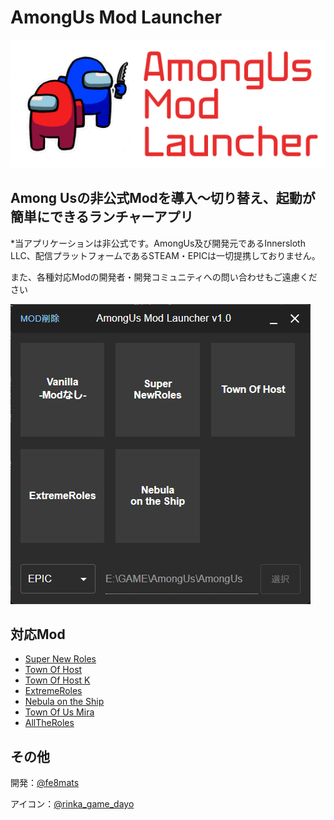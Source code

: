 # AmongUs Mod Launcher

![Screenshot](/images/aml_title.png)

## Among Usの非公式Modを導入～切り替え、起動が簡単にできるランチャーアプリ

*当アプリケーションは非公式です。AmongUs及び開発元であるInnersloth LLC、配信プラットフォームであるSTEAM・EPICは一切提携しておりません。

また、各種対応Modの開発者・開発コミュニティへの問い合わせもご遠慮ください

![Screenshot](/images/screenshot.png)

## 対応Mod

- [Super New Roles](https://github.com/SuperNewRoles/SuperNewRoles)
- [Town Of Host](https://github.com/tukasa0001/TownOfHost)
- [Town Of Host K](https://github.com/tukasa0001/TownOfHost)
- [ExtremeRoles](https://github.com/yukieiji/ExtremeRoles)
- [Nebula on the Ship](https://github.com/Dolly1016/Nebula)
- [Town Of Us Mira](https://github.com/AU-Avengers/TOU-Mira)
- [AllTheRoles](https://github.com/Zeo666/AllTheRoles)


## その他

開発：[@fe8mats](https://x.com/fe8mats)

アイコン：[@rinka_game_dayo](https://x.com/rinka_game_dayo)